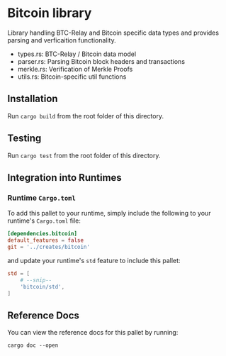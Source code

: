 # Bitcoin library

Library handling BTC-Relay and Bitcoin specific data types and provides parsing and verficaition functionality.

* types.rs: BTC-Relay / Bitcoin data model
* parser.rs: Parsing Bitcoin block headers and transactions
* merkle.rs: Verification of Merkle Proofs
* utils.rs: Bitcoin-specific util functions

## Installation

Run `cargo build` from the root folder of this directory.

## Testing

Run `cargo test` from the root folder of this directory.


## Integration into Runtimes 

### Runtime `Cargo.toml`

To add this pallet to your runtime, simply include the following to your runtime's `Cargo.toml` file:

```TOML
[dependencies.bitcoin]
default_features = false
git = '../creates/bitcoin'
```

and update your runtime's `std` feature to include this pallet:

```TOML
std = [
    # --snip--
    'bitcoin/std',
]
```

## Reference Docs

You can view the reference docs for this pallet by running:

```
cargo doc --open
```

